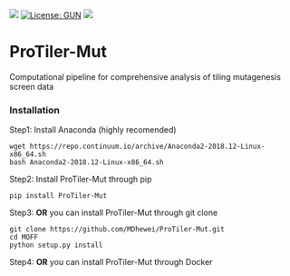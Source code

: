 [![](https://img.shields.io/badge/Pypi-v1.2.3-519dd9.svg)](https://pypi.org/project/MOFF/)
[![License: GUN](https://img.shields.io/badge/License-GUN-yellow.svg)](https://github.com/MDhewei/MOFF/blob/master/LICENSE)
![](https://img.shields.io/badge/language-python-orange.svg)

# ProTiler-Mut
Computational pipeline for comprehensive analysis of tiling mutagenesis screen data 

### Installation 
 Step1: Install Anaconda (highly recomended)
    
 ```console
 wget https://repo.continuum.io/archive/Anaconda2-2018.12-Linux-x86_64.sh 
 bash Anaconda2-2018.12-Linux-x86_64.sh 
 ```

 Step2: Install ProTiler-Mut through pip
 ```console     
 pip install ProTiler-Mut
 ```
    
 Step3: **OR** you can install ProTiler-Mut through git clone
 ```console   
 git clone https://github.com/MDhewei/ProTiler-Mut.git
 cd MOFF
 python setup.py install
 ```

Step4: **OR** you can install ProTiler-Mut through Docker

